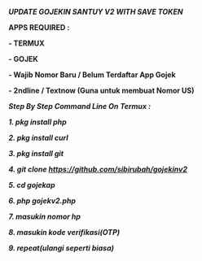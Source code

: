 ***UPDATE GOJEKIN SANTUY V2 WITH SAVE TOKEN***

**APPS REQUIRED :**

**- TERMUX**

**- GOJEK**

**- Wajib Nomor Baru / Belum Terdaftar App Gojek**

**- 2ndline / Textnow (Guna untuk membuat Nomor US)**


***Step By Step Command Line On Termux :***

***1. pkg install php***

***2. pkg install curl***

***3. pkg install git***

***4. git clone https://github.com/sibirubah/gojekinv2***

***5. cd gojekap***

***6. php gojekv2.php***

***7. masukin nomor hp***

***8. masukin kode verifikasi(OTP)***

***9. repeat(ulangi seperti biasa)***
